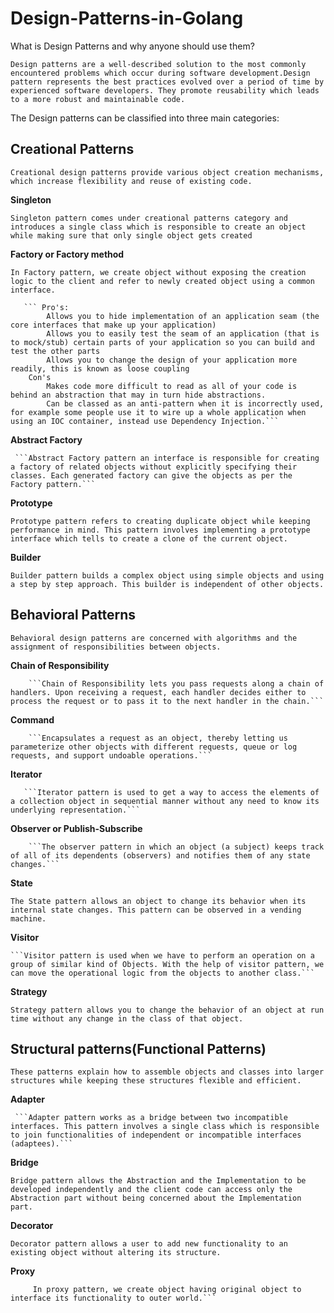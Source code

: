 # Design-Patterns-in-Golang


What is Design Patterns and why anyone should use them? 

```Design patterns are a well-described solution to the most commonly encountered problems which occur during software development.Design pattern represents the best practices evolved over a period of time by experienced software developers. They promote reusability which leads to a more robust and maintainable code.```

The Design patterns can be classified into three main categories:

## Creational Patterns
   ```Creational design patterns provide various object creation mechanisms, which increase flexibility and reuse of existing code.```

**Singleton**
  
   ```Singleton pattern comes under creational patterns category and introduces a single class which is responsible to create an object while making sure that only single object gets created```

**Factory or Factory method**
 
  ```In Factory pattern, we create object without exposing the creation logic to the client and refer to newly created object using a common interface.```

       ``` Pro's:
            Allows you to hide implementation of an application seam (the core interfaces that make up your application)
            Allows you to easily test the seam of an application (that is to mock/stub) certain parts of your application so you can build and test the other parts
            Allows you to change the design of your application more readily, this is known as loose coupling
        Con's   
            Makes code more difficult to read as all of your code is behind an abstraction that may in turn hide abstractions.
            Can be classed as an anti-pattern when it is incorrectly used, for example some people use it to wire up a whole application when using an IOC container, instead use Dependency Injection.```

**Abstract Factory**
   
     ```Abstract Factory pattern an interface is responsible for creating a factory of related objects without explicitly specifying their classes. Each generated factory can give the objects as per the Factory pattern.```
        
**Prototype**
   
  ```Prototype pattern refers to creating duplicate object while keeping performance in mind. This pattern involves implementing a prototype interface which tells to create a clone of the current object.```
        
**Builder**
  
  ```Builder pattern builds a complex object using simple objects and using a step by step approach. This builder is independent of other objects.```


## Behavioral Patterns
   ```Behavioral design patterns are concerned with algorithms and the assignment of responsibilities between objects.```

**Chain of Responsibility**
   
        ```Chain of Responsibility lets you pass requests along a chain of handlers. Upon receiving a request, each handler decides either to process the request or to pass it to the next handler in the chain.```

**Command**
  
        ```Encapsulates a request as an object, thereby letting us parameterize other objects with different requests, queue or log requests, and support undoable operations.```

**Iterator**
       
       ```Iterator pattern is used to get a way to access the elements of a collection object in sequential manner without any need to know its underlying representation.```
    
**Observer or Publish-Subscribe**
   
        ```The observer pattern in which an object (a subject) keeps track of all of its dependents (observers) and notifies them of any state changes.```

**State**
   
  ```The State pattern allows an object to change its behavior when its internal state changes. This pattern can be observed in a vending machine.```

**Visitor**
  
    ```Visitor pattern is used when we have to perform an operation on a group of similar kind of Objects. With the help of visitor pattern, we can move the operational logic from the objects to another class.```

**Strategy**
   
  ```Strategy pattern allows you to change the behavior of an object at run time without any change in the class of that object.```


## Structural patterns(Functional Patterns)
    These patterns explain how to assemble objects and classes into larger structures while keeping these structures flexible and efficient.

**Adapter**
   
     ```Adapter pattern works as a bridge between two incompatible interfaces. This pattern involves a single class which is responsible to join functionalities of independent or incompatible interfaces (adaptees).```

**Bridge**
  
   ```Bridge pattern allows the Abstraction and the Implementation to be developed independently and the client code can access only the Abstraction part without being concerned about the Implementation part.```

**Decorator**
  
  ```Decorator pattern allows a user to add new functionality to an existing object without altering its structure. ```

**Proxy**
  
   ```In proxy pattern, a class represents functionality of another class. This type of design pattern comes under structural pattern.
        In proxy pattern, we create object having original object to interface its functionality to outer world.```
